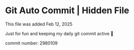# Git Auto Commit | Hidden File

This file was added Feb 12, 2025

Just for fun and keeping my daily git commit active 🤪

commit number: 2980109
